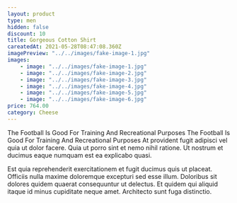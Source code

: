 ```yaml
---
layout: product
type: men
hidden: false
discount: 10
title: Gorgeous Cotton Shirt
careatedAt: 2021-05-28T08:47:08.360Z
imagePreview: "../../images/fake-image-1.jpg"
images:
    - image: "../../images/fake-image-1.jpg"
    - image: "../../images/fake-image-2.jpg"
    - image: "../../images/fake-image-3.jpg"
    - image: "../../images/fake-image-4.jpg"
    - image: "../../images/fake-image-5.jpg"
    - image: "../../images/fake-image-6.jpg"
price: 764.00
category: Cheese
---
```

The Football Is Good For Training And Recreational Purposes
The Football Is Good For Training And Recreational Purposes
At provident fugit adipisci vel quia ut dolor facere. Quia ut porro sint et nemo nihil ratione. Ut nostrum et ducimus eaque numquam est ea explicabo quasi.
 Est quia reprehenderit exercitationem et fugit ducimus quis ut placeat. Officiis nulla maxime doloremque excepturi sed esse illum. Doloribus sit dolores quidem quaerat consequuntur ut delectus. Et quidem qui aliquid itaque id minus cupiditate neque amet. Architecto sunt fuga distinctio.
